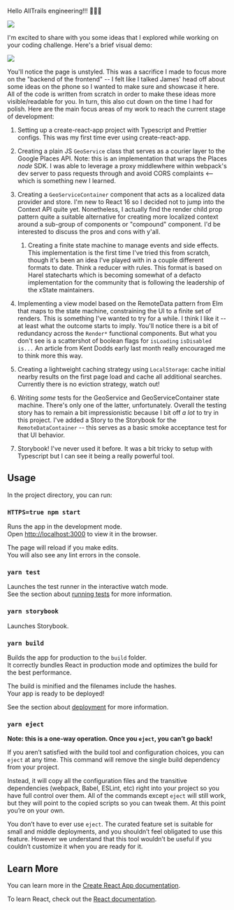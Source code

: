 Hello AllTrails engineering!!! 👋👋👋

![](https://media.giphy.com/media/KDz4xUcEH67JzYbGZI/giphy-downsized.gif)

I'm excited to share with you some ideas that I explored while working on your coding challenge. Here's a brief visual demo: 

![](https://github.com/rosschapman/alltrails-challenge/blob/master/demo.gif)

You'll notice the page is unstyled. This was a sacrifice I made to focus more on the "backend of the frontend" -- I felt like I talked James' head off about some ideas on the phone so I wanted to make sure and showcase it here. All of the code is written from scratch in order to make these ideas more visible/readable for you. In turn, this also cut down on the time I had for polish. Here are the main focus areas of my work to reach the current stage of development:

1. Setting up a create-react-app project with Typescript and Prettier configs. This was my first time ever using create-react-app.
1. Creating a plain JS `GeoService` class that serves as a courier layer to the Google Places API. Note: this is an implementation that wraps the Places *node* SDK. I was able to leverage a proxy middlewhere within webpack's dev server to pass requests through and avoid CORS complaints <-- which is something new I learned.

1. Creating a `GeoServiceContainer` component that acts as a localized data provider and store. I'm new to React 16 so I decided not to jump into the Context API quite yet. Nonetheless, I actually find the render child prop pattern quite a suitable alternative for creating more localized context around a sub-group of components or "compound" component. I'd be interested to discuss the pros and cons with y'all.        
    1. Creating a finite state machine to manage events and side effects. This implementation is the first time I've tried this from scratch, though it's been an idea I've played with in a couple different formats to date. Think a reducer with rules. This format is based on Harel statecharts which is becoming somewhat of a defacto implementation for the community that is following the leadership of the xState maintainers. 
    
1. Implementing a view model based on the RemoteData pattern from Elm that maps to the state machine, constraining the UI to a finite set of renders. This is something I've wanted to try for a while. I think I like it -- at least what the outcome starts to imply. You'll notice there is a bit of redundancy across the `Render*` functional components. But what you don't see is a scattershot of boolean flags for `isLoading` `isDisabled` `is...` An article from Kent Dodds early last month really encouraged me to think more this way.

1. Creating a lightweight caching strategy using `LocalStorage`: cache initial nearby results on the first page load and cache all additional searches. Currently there is no eviction strategy, watch out!

1. Writing *some* tests for the GeoService and GeoServiceContainer state machine. There's only one of the latter, unfortunately. Overall the testing story has to remain a bit impressionistic because I bit off *a lot* to try in this project. I've added a Story to the Storybook for the `RemoteDataContainer` -- this serves as a basic smoke acceptance test for that UI behavior.

1. Storybook! I've never used it before. It was a bit tricky to setup with Typescript but I can see it being a really powerful tool.

## Usage

In the project directory, you can run:

### `HTTPS=true npm start`

Runs the app in the development mode.<br />
Open [http://localhost:3000](http://localhost:3000) to view it in the browser.

The page will reload if you make edits.<br />
You will also see any lint errors in the console.

### `yarn test`

Launches the test runner in the interactive watch mode.<br />
See the section about [running tests](https://facebook.github.io/create-react-app/docs/running-tests) for more information.

### `yarn storybook`

Launches Storybook.

### `yarn build`

Builds the app for production to the `build` folder.<br />
It correctly bundles React in production mode and optimizes the build for the best performance.

The build is minified and the filenames include the hashes.<br />
Your app is ready to be deployed!

See the section about [deployment](https://facebook.github.io/create-react-app/docs/deployment) for more information.

### `yarn eject`

**Note: this is a one-way operation. Once you `eject`, you can’t go back!**

If you aren’t satisfied with the build tool and configuration choices, you can `eject` at any time. This command will remove the single build dependency from your project.

Instead, it will copy all the configuration files and the transitive dependencies (webpack, Babel, ESLint, etc) right into your project so you have full control over them. All of the commands except `eject` will still work, but they will point to the copied scripts so you can tweak them. At this point you’re on your own.

You don’t have to ever use `eject`. The curated feature set is suitable for small and middle deployments, and you shouldn’t feel obligated to use this feature. However we understand that this tool wouldn’t be useful if you couldn’t customize it when you are ready for it.

## Learn More

You can learn more in the [Create React App documentation](https://facebook.github.io/create-react-app/docs/getting-started).

To learn React, check out the [React documentation](https://reactjs.org/).

